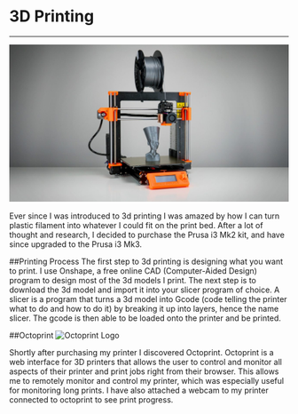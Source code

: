 # 3D Printing
---
![Prusa i3 MK3](img\prusa-i3-mk3.jpg)

Ever since I was introduced to 3d printing I was amazed by how I can turn plastic filament into whatever I could fit on the print bed.  After a lot of thought and research, I decided to purchase the Prusa i3 Mk2 kit, and have since upgraded to the Prusa i3 Mk3.

##Printing Process
The first step to 3d printing is designing what you want to print.  I use Onshape, a free online CAD (Computer-Aided Design) program to design most of the 3d models I print.  The next step is to download the 3d model and import it into your slicer program of choice.  A slicer is a program that turns a 3d model into Gcode (code telling the printer what to do and how to do it) by breaking it up into layers, hence the name slicer.  The gcode is then able to be loaded onto the printer and be printed.

##Octoprint
![Octoprint Logo](\img\octoprint.jpg)

Shortly after purchasing my printer I discovered Octoprint.  Octoprint is a web interface for 3D printers that allows the user to control and monitor all aspects of their printer and print jobs right from their browser.  This allows me to remotely monitor and control my printer, which was especially useful for monitoring long prints.  I have also attached a webcam to my printer connected to octoprint to see print progress.

<!--<div id="amzn-assoc-ad-8236f8d8-34e1-4931-9075-10aaa2339d9b"></div><script async src="//z-na.amazon-adsystem.com/widgets/onejs?MarketPlace=US&adInstanceId=8236f8d8-34e1-4931-9075-10aaa2339d9b"></script>-->